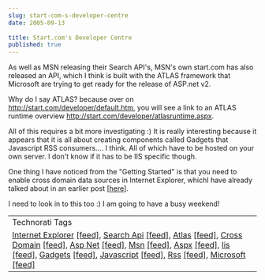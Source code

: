 ```yaml
---
slug: start-com-s-developer-centre
date: 2005-09-13
 
title: Start.com's Developer Centre
published: true
---
```

As well as MSN releasing their Search API's, MSN's own start.com has also released an API, which I think is built with the ATLAS framework that Microsoft are trying to get ready for the release of ASP.net v2.<p />Why do I say ATLAS? because over on <a href="http://start.com/developer/default.htm">http://start.com/developer/default.htm</a>, you will see a link to an ATLAS runtime overview <a href="http://start.com/developer/atlasruntime.aspx">http://start.com/developer/atlasruntime.aspx</a>.<p />All of this requires a bit more investigating :) It is really interesting because it appears that it is all about creating components called Gadgets that Javascript RSS consumers.... I think. All of which have to be hosted on your own server. I don't know if it has to be IIS specific though.<p />One thing I have noticed from the "Getting Started" is that you need to enable cross domain data sources in Internet Explorer, whichI have already talked about in an earlier post [<a href="http://www.kinlan.co.uk/2005/08/minor-problem-with-my-ajax-application.html" title="http://www.kinlan.co.uk/2005/08/minor-problem-with-my-ajax-application.html">here</a>].<p />I need to look in to this too :) I am going to have a busy weekend!<p /><table class="TechnoratiHead TagHeader">
<tr><td>Technorati Tags</td></tr>
<tr class="Technorati"><td>
<a href="https://paul.kinlan.me/tags/Internet" class="Tag" rel="tag">Internet Explorer</a> <a href="http://feeds.technorati.com/feed/posts/tag/Internet" class="Tag">[feed]</a>, <a href="https://paul.kinlan.me/tags/Search" class="Tag" rel="tag">Search Api</a> <a href="http://feeds.technorati.com/feed/posts/tag/Search" class="Tag">[feed]</a>, <a href="https://paul.kinlan.me/tags/Atlas" class="Tag" rel="tag">Atlas</a> <a href="http://feeds.technorati.com/feed/posts/tag/Atlas" class="Tag">[feed]</a>, <a href="https://paul.kinlan.me/tags/Cross" class="Tag" rel="tag">Cross Domain</a> <a href="http://feeds.technorati.com/feed/posts/tag/Cross" class="Tag">[feed]</a>, <a href="https://paul.kinlan.me/tags/Asp" class="Tag" rel="tag">Asp Net</a> <a href="http://feeds.technorati.com/feed/posts/tag/Asp" class="Tag">[feed]</a>, <a href="https://paul.kinlan.me/tags/Msn" class="Tag" rel="tag">Msn</a> <a href="http://feeds.technorati.com/feed/posts/tag/Msn" class="Tag">[feed]</a>, <a href="https://paul.kinlan.me/tags/Aspx" class="Tag" rel="tag">Aspx</a> <a href="http://feeds.technorati.com/feed/posts/tag/Aspx" class="Tag">[feed]</a>, <a href="https://paul.kinlan.me/tags/Iis" class="Tag" rel="tag">Iis</a> <a href="http://feeds.technorati.com/feed/posts/tag/Iis" class="Tag">[feed]</a>, <a href="https://paul.kinlan.me/tags/Gadgets" class="Tag" rel="tag">Gadgets</a> <a href="http://feeds.technorati.com/feed/posts/tag/Gadgets" class="Tag">[feed]</a>, <a href="https://paul.kinlan.me/tags/Javascript" class="Tag" rel="tag">Javascript</a> <a href="http://feeds.technorati.com/feed/posts/tag/Javascript" class="Tag">[feed]</a>, <a href="https://paul.kinlan.me/tags/Rss" class="Tag" rel="tag">Rss</a> <a href="http://feeds.technorati.com/feed/posts/tag/Rss" class="Tag">[feed]</a>, <a href="https://paul.kinlan.me/tags/Microsoft" class="Tag" rel="tag">Microsoft</a> <a href="http://feeds.technorati.com/feed/posts/tag/Microsoft" class="Tag">[feed]</a>
</td></tr>
</table><div class="blogger-post-footer"><img class="posterous_download_image" src="https://blogger.googleusercontent.com/tracker/8109338-112664813269497931?l=www.kinlan.co.uk%2Findex.html" height="1" alt="" width="1" /></div>

